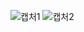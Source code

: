 ![캡처1](https://user-images.githubusercontent.com/106071689/192712894-c8b9f441-a2ba-4d58-9b53-5ecad7e3a75d.PNG)
![캡처2](https://user-images.githubusercontent.com/106071689/192712915-f8c7417f-ebcf-409a-ba2c-166658019b50.PNG)
